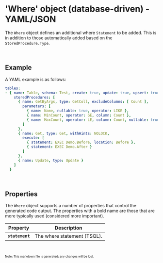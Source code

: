 # 'Where' object (database-driven) - YAML/JSON

The `Where` object defines an additional where `Statement` to be added. This is in addition to those automatically added based on the `StoredProcedure.Type`.

<br/>

## Example

A YAML example is as follows:
``` yaml
tables:
- { name: Table, schema: Test, create: true, update: true, upsert: true, delete: true, merge: true, udt: true, getAll: true, getAllOrderBy: [ Name Des ], excludeColumns: [ Other ], permission: TestSec,
    storedProcedures: [
      { name: GetByArgs, type: GetColl, excludeColumns: [ Count ],
        parameters: [
          { name: Name, nullable: true, operator: LIKE },
          { name: MinCount, operator: GE, column: Count },
          { name: MaxCount, operator: LE, column: Count, nullable: true }
        ]
      },
      { name: Get, type: Get, withHints: NOLOCK,
        execute: [
          { statement: EXEC Demo.Before, location: Before },
          { statement: EXEC Demo.After }
        ]
      },
      { name: Update, type: Update }
    ]
  }
```

<br/>

## Properties
The `Where` object supports a number of properties that control the generated code output. The properties with a bold name are those that are more typically used (considered more important).

Property | Description
-|-
**`statement`** | The where statement (TSQL).

<br/>

<sub><sup>Note: This markdown file is generated; any changes will be lost.</sup></sub>
